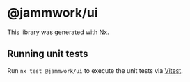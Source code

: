# @jammwork/ui

This library was generated with [Nx](https://nx.dev).

## Running unit tests

Run `nx test @jammwork/ui` to execute the unit tests via [Vitest](https://vitest.dev/).
